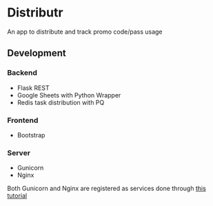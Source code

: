 # Distributr
An app to distribute and track promo code/pass usage

## Development

### Backend
- Flask REST
- Google Sheets with Python Wrapper
- Redis task distribution with PQ

### Frontend
- Bootstrap

### Server
- Gunicorn
- Nginx

Both Gunicorn and Nginx are registered as services done through [this tutorial](https://www.digitalocean.com/community/tutorials/how-to-serve-flask-applications-with-gunicorn-and-nginx-on-ubuntu-16-04)
